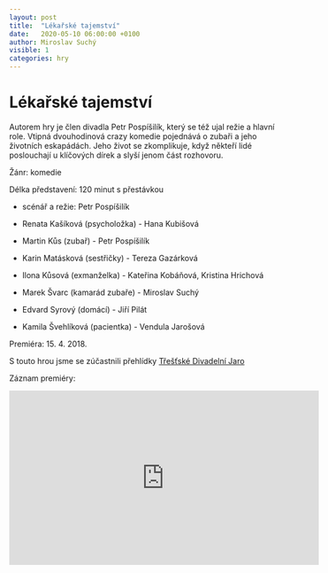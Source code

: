 ```yaml
---
layout: post
title:  "Lékařské tajemství"
date:   2020-05-10 06:00:00 +0100
author: Miroslav Suchý
visible: 1
categories: hry
---
```


# Lékařské tajemství

Autorem hry je člen divadla Petr Pospíšilík, který se též ujal režie a hlavní role. Vtipná dvouhodinová crazy komedie pojednává o zubaři a jeho životních eskapádách. Jeho život se zkomplikuje, když někteří lidé poslouchají u klíčových dírek a slyší jenom část rozhovoru.

Žánr: komedie

Délka představení: 120 minut s přestávkou

 * scénář a režie: Petr Pospíšilík

 * Renata Kašíková (psycholožka) - Hana Kubišová
 * Martin Kůs (zubař) - Petr Pospíšilík
 * Karin Matásková (sestřičky) - Tereza Gazárková
 * Ilona Kůsová (exmanželka) - Kateřina Kobáňová, Kristina Hrichová
 * Marek Švarc (kamarád zubaře) - Miroslav Suchý
 * Edvard Syrový (domácí) - Jiří Pilát
 * Kamila Švehlíková (pacientka) - Vendula Jarošová

Premiéra: 15. 4. 2018.

S touto hrou jsme se zúčastnili přehlídky [Třešťské Divadelní Jaro](https://www.trest.cz/tdj-lekarske-tajemstvi/a-3405)

Záznam premiéry:
<iframe width="560" height="315" src="https://www.youtube.com/embed/p6l97cTbg_Y" frameborder="0" allow="accelerometer; autoplay; encrypted-media; gyroscope; picture-in-picture" allowfullscreen></iframe>
